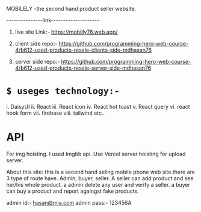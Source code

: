 MOBILELY -the second hand product seller website.


---------------link--------------------
1. live site Link:- https://mobilly76.web.app/
2. client side repo:- https://github.com/programming-hero-web-course-4/b612-used-products-resale-clients-side-mdhasan76

3. server side repo:- https://github.com/programming-hero-web-course-4/b612-used-products-resale-server-side-mdhasan76

# `$ useges technology:-`
i. DaisyUI
ii. React
iii. React icon
iv. React hot toast
v. React query
vi. react hook form
vii. firebase
viii. tailwind etc..

# API
For img hoisting. I used Imgbb api. Use Vercel server hoisting for upload server.

About this site: 
this is a second hand seling mobile phone web site.there are 3 type of route have. Admin, buyer, seller. A seller can add product and see her/his whole product. a admin delete any user and verify a seller. a buyer can buy a product and report againgst fake products.






admin id:- hasan@mia.com
admin pass:- 123456A

